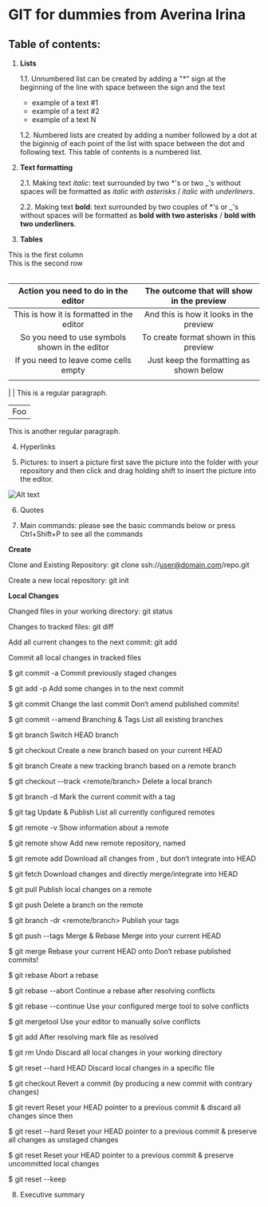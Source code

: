 # GIT for dummies from Averina Irina

## Table of contents:

1. __Lists__

    1.1. Unnumbered list can be created by adding a "*" sign at the beginning of the line with space between the sign and the text

    * example of a text #1
    * example of a text #2
    * example of a text N

    1.2. Numbered lists are created by adding a number followed by a dot at the biginnig of each point of the list with space between the dot and following text. This table of contents is a numbered list.

2. __Text formatting__

    2.1. Making text *italic*: text surrounded by two *'s or two _'s without spaces will be formatted as *italic with asterisks* / _italic with underliners_.

    2.2. Making text **bold**: text surrounded by two couples of *'s or _'s without spaces will be formatted as **bold with two asterisks** / __bold with two underliners__.

  3. __Tables__
<table>
   <tr> This is the first column <div> This is the second row




| Action you need to do in the editor | The outcome that will show in the preview
|:-----------------------------------:| :----------------------------------------:
| This is how it is formatted in the editor | And this is how it looks in the preview |  Id wetrfkgwkjhwre | 
| So you need to use symbols shown in the editor | To create format shown in this preview
|If you need to leave come cells empty | Just keep the formatting as shown below
|                                      |                                      
|
|
This is a regular paragraph.

<table>
    <tr>
        <td>Foo</td>
    </tr>
</table>

This is another regular paragraph.


4. Hyperlinks

5. Pictures: to insert a picture first save the picture into the folder with your repository and then click and drag holding shift to insert the picture into the editor.  

![Alt text](../../../../../../C:/Users/irina/Desktop/DEVELOPER%20COURSE/GIT%20EDUCATION/git_image.png)

6. Quotes

7. Main commands: please see the basic commands below or press Ctrl+Shift+P to see all the commands

__Create__

Clone and Existing Repository: git clone ssh://user@domain.com/repo.git

Create a new local repository: git init


__Local Changes__

Changed files in your working directory: git status

Changes to tracked files: git diff

Add all current changes to the next commit: git add



Commit all local changes in tracked files

$ git commit -a
Commit previously staged changes

$ git add -p <file>
Add some changes in to the next commit

$ git commit
Change the last commit
Don‘t amend published commits!

$ git commit --amend
 Branching & Tags
List all existing branches

$ git branch
Switch HEAD branch

$ git checkout <branch>
Create a new branch based on your current HEAD

$ git branch <new-branch>
Create a new tracking branch based on a remote branch

$ git checkout --track <remote/branch>
Delete a local branch

$ git branch -d <branch>
Mark the current commit with a tag

$ git tag <tag-name>
 Update & Publish
List all currently configured remotes

$ git remote -v
Show information about a remote

$ git remote show <remote>
Add new remote repository, named <remote>

$ git remote add <remote> <url>
Download all changes from <remote>, but don‘t integrate into HEAD

$ git fetch <remote>
Download changes and directly merge/integrate into HEAD

$ git pull <remote> <branch>
Publish local changes on a remote

$ git push <remote> <branch>
Delete a branch on the remote

$ git branch -dr <remote/branch>
Publish your tags

$ git push --tags
 Merge & Rebase
Merge <branch> into your current HEAD

$ git merge <branch>
Rebase your current HEAD onto <branch>
Don‘t rebase published commits!

$ git rebase <branch>
Abort a rebase

$ git rebase --abort
Continue a rebase after resolving conflicts

$ git rebase --continue
Use your configured merge tool to solve conflicts

$ git mergetool
Use your editor to manually solve conflicts

$ git add <resolved-file>
After resolving mark file as resolved

$ git rm <resolved-file>
 Undo
Discard all local changes in your working directory

$ git reset --hard HEAD
Discard local changes in a specific file

$ git checkout <file>
Revert a commit (by producing a new commit with contrary changes)

$ git revert <commit>
Reset your HEAD pointer to a previous commit & discard all changes since then

$ git reset --hard <commit>
Reset your HEAD pointer to a previous commit & preserve all changes as unstaged changes

$ git reset <commit>
Reset your HEAD pointer to a previous commit & preserve uncommitted local changes

$ git reset --keep <commit>

8. Executive summary